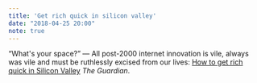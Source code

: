 ```yaml
---
title: 'Get rich quick in silicon valley'
date: "2018-04-25 20:00"
note: true
---
```


<q>What's your space?</q> &#8212; All post-2000 internet innovation is vile, always was vile and must be ruthlessly excised from our lives: [How to get rich quick in Silicon Valley](https://www.theguardian.com/news/2018/apr/17/get-rich-quick-silicon-valley-startup-billionaire-techie) <cite>The Guardian</cite>.
